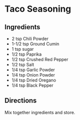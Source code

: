 # Taco Seasoning #

## Ingredients ##

- 2 tsp Chili Powder
- 1-1/2 tsp Ground Cumin
- 1 tsp sugar
- 1/2 tsp Paprika
- 1/2 tsp Crushed Red Pepper
- 1/2 tsp Salt
- 1/4 tsp Garlic Powder
- 1/4 tsp Onion Powder
- 1/4 tsp Dried Oregano
- 1/4 tsp Black Pepper

## Directions ##

Mix together ingredients and store.
